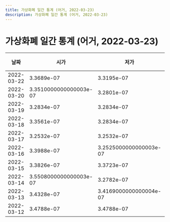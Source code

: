 ```yaml
---
title: 가상화폐 일간 통계 (어거, 2022-03-23)
description: 가상화폐 일간 통계 (어거, 2022-03-23)
---
```


가상화폐 일간 통계 (어거, 2022-03-23)
===

|날짜|시가|저가|고가|종가|비고|
|--|--|--|--|--|--|
|2022-03-22|3.3689e-07|3.3195e-07|3.4067e-07|3.4067e-07|    |
|2022-03-20|3.3510000000000003e-07|3.2801e-07|3.3837e-07|3.3315e-07|    |
|2022-03-19|3.2834e-07|3.2834e-07|3.3866e-07|3.349e-07|    |
|2022-03-18|3.3561e-07|3.2834e-07|3.39e-07|3.2834e-07|    |
|2022-03-17|3.2532e-07|3.2532e-07|3.2933e-07|3.2933e-07|    |
|2022-03-16|3.3988e-07|3.2525000000000003e-07|3.3988e-07|3.2799e-07|    |
|2022-03-15|3.3826e-07|3.3723e-07|3.4127000000000004e-07|3.3988e-07|    |
|2022-03-14|3.5508000000000003e-07|3.2782e-07|3.5508000000000003e-07|3.3488000000000004e-07|    |
|2022-03-13|3.4328e-07|3.4169000000000004e-07|3.4817000000000003e-07|3.4817000000000003e-07|    |
|2022-03-12|3.4788e-07|3.4788e-07|3.4788e-07|3.4788e-07|    |
